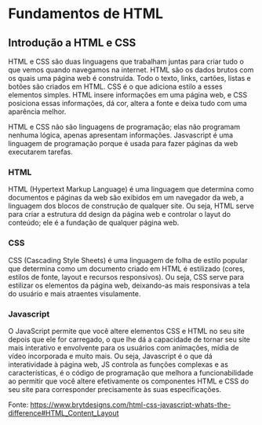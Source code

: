 # Fundamentos de HTML

## Introdução a HTML e CSS

HTML e CSS são duas linguagens que trabalham juntas para criar tudo o que vemos quando navegamos na internet. HTML são os dados brutos com os quais uma página web é construída. Todo o texto, links, cartões, listas e botões são criados em HTML. CSS é o que adiciona estilo a esses elementos simples. HTML insere informações em uma página web, e CSS posiciona essas informações, dá cor, altera a fonte e deixa tudo com uma aparência melhor.

HTML e CSS não são linguagens de programação; elas não programam nenhuma lógica, apenas apresentam informações. Jasvascript é uma linguagem de programação porque é usada para fazer páginas da web executarem tarefas. 

### HTML

HTML (Hypertext Markup Language) é uma linguagem que determina como documentos e páginas da web são exibidos em um navegador da web, a linguagem dos blocos de construção de qualquer site. Ou seja, HTML serve para criar a estrutura dd design da página web e controlar o layut do conteúdo; ele é a fundação de qualquer página web.

### CSS

CSS (Cascading Style Sheets) é uma linguagem de folha de estilo popular que determina como um documento criado em HTML é estilizado (cores, estilos de fonte, layout e recursos responsivos). Ou seja, CSS serve para estilizar os elementos da página web, deixando-as mais responsivas a tela do usuário e mais atraentes visulamente.


### Javascript

O JavaScript permite que você altere elementos CSS e HTML no seu site depois que ele for carregado, o que lhe dá a capacidade de tornar seu site mais interativo e envolvente para os usuários com animações, mídia de vídeo incorporada e muito mais. Ou seja, Javascript é o que dá interatividade à página web, JS controla as funções complexas e as características, é o código de programação que melhora a funcionabilidade ao permitir que você altere efetivamente os componentes HTML e CSS do seu site para corresponder precisamente às suas especificações.


Fonte: https://www.brytdesigns.com/html-css-javascript-whats-the-difference#HTML_Content_Layout